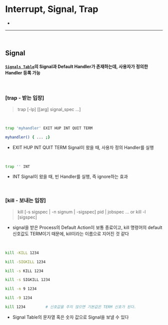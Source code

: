 # Interrupt, Signal, Trap
> 
* 

<hr> 
<br>

## Signal

#### [`Signals Table`](https://man7.org/linux/man-pages/man7/signal.7.html)의 Signal과 Default Handler가 존재하는데, 사용자가 정의한 Handler 등록 가능

<br>

### [trap - 받는 입장]
> trap [-lp] [[arg] signal_spec ...]

<br>

```bash
trap 'myhandler' EXIT HUP INT QUIT TERM  

myhandler() { ... ;}
```
* EXIT HUP INT QUIT TERM Signal이 왔을 때, 사용자 정의 Handler를 실행

<br>

```bash
trap '' INT
```
* INT Signal이 왔을 때, 빈 Handler를 실행, 즉 ignore하는 효과

<br>

### [kill - 보내는 입장]
> kill [-s sigspec | -n signum | -sigspec] pid | jobspec ... or kill -l [sigspec]
* signal을 받은 Process의 Default Action이 보통 종료이고, kill 명령어의 default 신호값도 TERM이기 때문에, kill이라는 이름으로 지어진 것 같다

<br>

```bash
kill -KILL 1234

kill -SIGKILL 1234

kill -s KILL 1234

kill -s SIGKILL 1234

kill -n 9 1234

kill -9 1234

kill 1234         # 신호값을 주지 않으면 기본값은 TERM 신호가 된다.
```
* Signal Table의 문자열 혹은 숫자 값으로 Signal을 보낼 수 있다 
